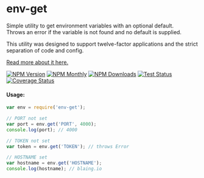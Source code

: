 # env-get

Simple utility to get environment variables with an optional default.  
Throws an error if the variable is not found and no default is supplied.

This utility was designed to support twelve-factor applications and the strict separation of code and config.
 
[Read more about it here.][12-factor-config-url]

[![NPM Version][npm-image]][npm-url]
[![NPM Monthly][downloads-month-image]][npm-url]
[![NPM Downloads][downloads-total-image]][npm-url]
[![Test Status][test-image]][test-url]
[![Coverage Status][coverage-image]][coverage-url]

#### Usage:
```javascript
var env = require('env-get');

// PORT not set
var port = env.get('PORT', 4000);
console.log(port); // 4000

// TOKEN not set
var token = env.get('TOKEN'); // throws Error 

// HOSTNAME set
var hostname = env.get('HOSTNAME'); 
console.log(hostname); // blaing.io
```
[12-factor-config-url]:https://12factor.net/config
[npm-url]: https://npmjs.org/package/env-get
[test-url]: https://circleci.com/gh/billylaing/env-get/tree/master
[coverage-url]: https://coveralls.io/github/billylaing/env-get

[npm-image]: https://img.shields.io/npm/v/env-get.svg?maxAge=2592000
[downloads-total-image]: https://img.shields.io/npm/dt/env-get.svg?maxAge=2592000
[downloads-month-image]: https://img.shields.io/npm/dm/env-get.svg?maxAge=2592000
[test-image]: https://img.shields.io/circleci/project/billylaing/env-get.svg?label=tests&maxAge=2592000
[coverage-image]: https://coveralls.io/repos/github/billylaing/env-get/badge.svg
